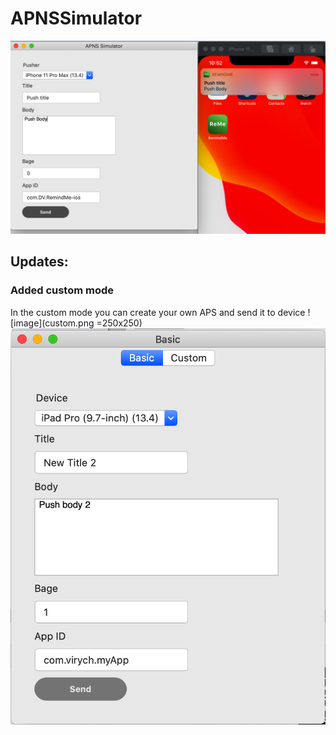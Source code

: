 # APNSSimulator
![image](Screenshot-1.png)

## Updates: 
### Added custom mode
In the custom mode you can create your own APS and send it to device 
![image](custom.png =250x250) ![image](basic.png)
